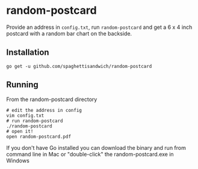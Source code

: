 # random-postcard
Provide an address in `config.txt`, run `random-postcard` and get a 6 x 4 inch postcard with a random bar chart on the backside.

## Installation
```
go get -u github.com/spaghettisandwich/random-postcard

```

## Running
From the random-postcard directory
```
# edit the address in config
vim config.txt
# run random-postcard
./random-postcard
# open it!
open random-postcard.pdf
```
If you don't have Go installed you can download the binary and run from command line in Mac or "double-click" the random-postcard.exe in Windows
